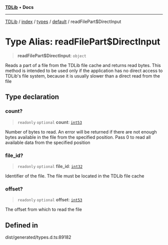 [**TDLib**](../../../../../../README.md) • **Docs**

***

[TDLib](../../../../../../modules.md) / [index](../../../../../README.md) / [types](../../../README.md) / [default](../README.md) / readFilePart$DirectInput

# Type Alias: readFilePart$DirectInput

> **readFilePart$DirectInput**: `object`

Reads a part of a file from the TDLib file cache and returns read bytes. This method is intended to be used only if the application has no direct access to TDLib's file system, because it is usually slower than a direct read from the file

## Type declaration

### count?

> `readonly` `optional` **count**: [`int53`](int53-1.md)

Number of bytes to read. An error will be returned if there are not enough bytes available in the file from the specified position. Pass 0 to read all available data from the specified position

### file\_id?

> `readonly` `optional` **file\_id**: [`int32`](int32-1.md)

Identifier of the file. The file must be located in the TDLib file cache

### offset?

> `readonly` `optional` **offset**: [`int53`](int53-1.md)

The offset from which to read the file

## Defined in

dist/generated/types.d.ts:89182
